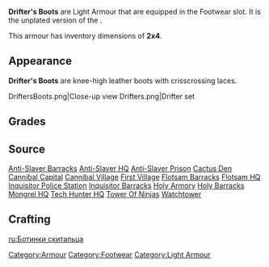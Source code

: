 **Drifter's Boots** are Light Armour that are equipped in the Footwear
slot. It is the unplated version of the [](Plated_Longboots.md).

This armour has inventory dimensions of **2x4**.

## Appearance

**Drifter's Boots** are knee-high leather boots with crisscrossing
laces.

DriftersBoots.png\|Close-up view Drifters.png\|Drifter set

## Grades

## Source

[Anti-Slaver Barracks](Anti-Slaver_Barracks "wikilink")
[Anti-Slaver HQ](Anti-Slaver_HQ.md "wikilink")
[Anti-Slaver Prison](Anti-Slaver_Prison "wikilink")
[Cactus Den](Cactus_Den.md "wikilink")
[Cannibal Capital](Cannibal_Capital.md "wikilink")
[Cannibal Village](Cannibal_Village.md "wikilink")
[First Village](First_Village.md "wikilink")
[Flotsam Barracks](Flotsam_Barracks "wikilink")
[Flotsam HQ](Flotsam_HQ "wikilink")
[Inquisitor Police Station](Inquisitor_Police_Station "wikilink")
[Inquisitor Barracks](Inquisitor_Barracks "wikilink")
[Holy Armory](Holy_Armory.md "wikilink")
[Holy Barracks](Holy_Barracks "wikilink")
[Mongrel HQ](Mongrel_HQ.md "wikilink")
[Tech Hunter HQ](Tech_Hunter_HQ "wikilink")
[Tower Of Ninjas](Tower_Of_Ninjas.md "wikilink")
[Watchtower](Watchtower.md "wikilink")

## Crafting



[ru:Ботинки скитальца](ru:Ботинки_скитальца "wikilink")

[Category:Armour](Category:Armour "wikilink")
[Category:Footwear](Category:Footwear "wikilink") [Category:Light
Armour](Category:Light_Armour "wikilink")
